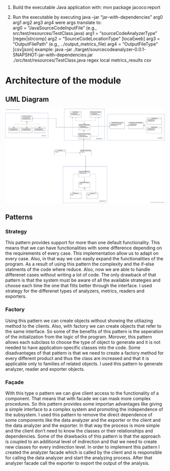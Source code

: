 1. Build the executable Java application with: 
	mvn package jacoco:report

2. Run the executable by executing
	java –jar “jar-with-dependencies” arg0 arg1 arg2 arg3 arg4
were args translate to: 	
	arg0 = “JavaSourceCodeInputFile” (e.g., src/test/resources/TestClass.java)
	arg1 = “sourceCodeAnalyzerType” [regex|strcomp]
	arg2 = “SourceCodeLocationType” [local|web]
	arg3 = “OutputFilePath” (e.g., ../output_metrics_file)
	arg4 = “OutputFileType” [csv|json]
example: 
	java –jar ./target/sourcecodeanalyzer-0.0.1-SNAPSHOT-jar-with-dependencies.jar ./src/test/resources/TestClass.java regex local metrics_results csv

# Architecture of the module
## UML Diagram 
![Test Image 1](https://raw.githubusercontent.com/constantinazouni/labassignment/developer2/sourcecodeanalyzer/recources/uml.png?token=GHSAT0AAAAAABSSKDRZKCZ4NRMYC6UQRX7UYU7JVWQ)

## Patterns

### Strategy
This pattern provides support for more than one default functionality. This means that we can have functionalities with some difference depending on the requirements of every case. This implementation allow us to adapt on every case. Also, in that way we can easily expand the functionalities of the program. As a result of using this pattern the complexity and the if-else statments of the code where reduce. Also, now we are able to handle differenet cases without writing a lot of code. The only drawback of that pattern is that the system must be aware of all the available strategies and choose each time the one that fitts better through the interface. I used strategy for the differenet types of analyzers, metrics, readers and exporters.

### Factory
Using this pattern we can create objects without showing the utiliazing method to the clients. Also, with factory we can create objects that refer to the same interface. So some of the benefits of this pattern is the seperation of the initialization from the logic of the program. Morover, this pattern allows each subclass to choose the type of object to generate and it is not needed to have application-specific classes into the code. Some disadvantages of that pattern is that we need to create a factory method for every different product and thus the class are increased and that it is applicable only to families of related objects.  I used this pattern to generate analyzer, reader and exporter objects.

### Façade

With this type o pattern we can give client access to the functionality of a component. That means that with facade we can mask more complex procedures. So this pattern provides some importan advantages like giving a simple interface to a complex system and promoting the independence of the subsystem. I used this pattern to remove the direct dependence of some components like the data analyzer and the exporter or the client and the data analyzer and the exporter. In that way the process is more simple and the client don’t need to know the classes or their relationships and dependencies. Some of the drawbacks of this pattern is that the approach is coupled to an additional level of indirection and that we need to create new classes for every indirection level. In order to implement this pattern I created the analyzer facade which is called by the client and is responsible for calling the data analyzer and start the analyzing process. After that analyzer facade call the exporter to export the output of the analysis.
